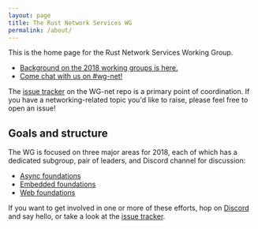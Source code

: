 ```yaml
---
layout: page
title: The Rust Network Services WG
permalink: /about/
---
```


This is the home page for the Rust Network Services Working Group.

- [Background on the 2018 working groups is here.][working-groups]
- [Come chat with us on #wg-net!][discord]

The [issue tracker] on the WG-net repo is a primary point of coordination. If you have a networking-related topic you'd like to raise, please feel free to open an issue!

[working-groups]: https://internals.rust-lang.org/t/announcing-the-2018-domain-working-groups/6737
[discord]: https://discord.gg/rust-lang
[issue tracker]: https://github.com/rust-lang-nursery/net-wg/issues

## Goals and structure

The WG is focused on three major areas for 2018, each of which has a dedicated subgroup, pair of leaders, and Discord channel for discussion:

- [Async foundations](/team/async-foundations)
- [Embedded foundations](/team/embedded-foundations)
- [Web foundations](/team/web-foundations)

If you want to get involved in one or more of these efforts, hop on [Discord][discord] and say hello, or take a look at the [issue tracker].
